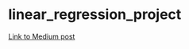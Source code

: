 # linear_regression_project

<a href = "https://abrahamlemusruiz.medium.com/doing-data-analysis-and-linear-regression-using-maratona-btc-dh-dataset-155efa0784de">
Link to Medium post</a>